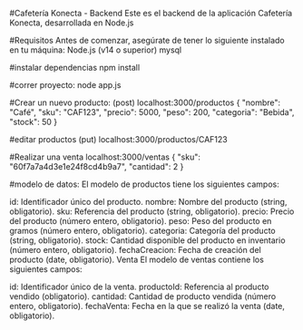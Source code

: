 
#Cafetería Konecta - Backend
Este es el backend de la aplicación Cafetería Konecta, desarrollada en Node.js 

#Requisitos
Antes de comenzar, asegúrate de tener lo siguiente instalado en tu máquina:
Node.js (v14 o superior)
mysql

#instalar dependencias
npm install

#correr proyecto:
node app.js

#Crear un nuevo producto: (post)
localhost:3000/productos
{
  "nombre": "Café",
  "sku": "CAF123",
  "precio": 5000,
  "peso": 200,
  "categoria": "Bebida",
  "stock": 50
}

#editar productos (put)
localhost:3000/productos/CAF123

#Realizar una venta
localhost:3000/ventas
{
  "sku": "60f7a7a4d3e1e24f8cd4b9a7",
  "cantidad": 2
}

#modelo de datos:
El modelo de productos tiene los siguientes campos:

id: Identificador único del producto.
nombre: Nombre del producto (string, obligatorio).
sku: Referencia del producto (string, obligatorio).
precio: Precio del producto (número entero, obligatorio).
peso: Peso del producto en gramos (número entero, obligatorio).
categoria: Categoría del producto (string, obligatorio).
stock: Cantidad disponible del producto en inventario (número entero, obligatorio).
fechaCreacion: Fecha de creación del producto (date, obligatorio).
Venta
El modelo de ventas contiene los siguientes campos:

id: Identificador único de la venta.
productoId: Referencia al producto vendido (obligatorio).
cantidad: Cantidad de producto vendida (número entero, obligatorio).
fechaVenta: Fecha en la que se realizó la venta (date, obligatorio).




